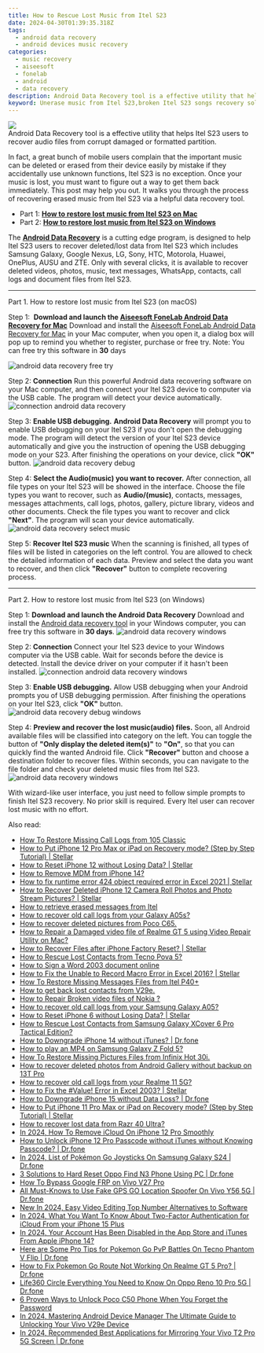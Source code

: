 ```yaml
---
title: How to Rescue Lost Music from Itel S23
date: 2024-04-30T01:39:35.318Z
tags: 
  - android data recovery
  - android devices music recovery
categories: 
  - music recovery
  - aiseesoft
  - fonelab
  - android
  - data recovery
description: Android Data Recovery tool is a effective utility that helps Itel S23 users to recover audio files from corrupt damaged or formatted partition.
keyword: Unerase music from Itel S23,broken Itel S23 songs recovery solution,Regain missing songs on Itel S23,Itel S23 music retrieval,recover lost music from Itel S23,restore deleted music files on Itel S23,Itel S23 data recovery,Itel S23 song disappear,Itel S23 music recovery software,how to get back deleted music Itel S23 phone,how to recover music on Itel S23,get back deleted music from Itel S23 android
---
```


<img src="https://img0mobiles.techidaily.com/images/best-assets/devices/itel/itel-s23/4.jpg" class="atpl-imgstyle"  />

<div class="atpl-content atpl-for-fonelab-android recover-music">

<div class="atpl-post-description-part-1">
Android Data Recovery tool is a effective utility that helps Itel S23 users to recover audio files from corrupt damaged or formatted partition.
</div>



<div class="atpl-post-description-part-2">
<div class="tpl-content-sub-paragraph-normal">
  <p>
      In fact, a great bunch of mobile users complain that the important music can be deleted or erased from their device easily by mistake if they accidentally use unknown functions, Itel S23 is no exception. Once your music is lost, you must want to figure out a way to get them back immediately. This post may help you out. It walks you through the process of recovering erased music from Itel S23 via a helpful data recovery tool.
  </p>
</div>
</div>

<ul>
  <li>Part 1: <strong><a href="#p1">How to restore lost music from Itel S23 on Mac</a></strong></li>
  <li>Part 2: <strong><a href="#p2">How to restore lost music from Itel S23 on Windows</a></strong></li>
</ul>


<div class="atpl-post-description-part-3">
<div class="tpl-content-sub-paragraph-normal">
  <p>
      The <a href="https://tools.techidaily.com/aiseesoft-android-data-recovery/" ><strong>Android Data Recovery</strong></a> is a cutting edge program, is designed to help Itel S23 users to recover deleted/lost data from Itel S23 which includes Samsung Galaxy, Google Nexus, LG, Sony, HTC, Motorola, Huawei, OnePlus, AUSU and ZTE. Only with several clicks, it is available to recover deleted videos, photos, music, text messages, WhatsApp, contacts, call logs and document files from Itel S23.
  </p>
</div>
</div>



<!-- Part 1 -->
<a id="p1" name="p1" ></a><hr>

<div>
  <span class="atpl-step-part-style">Part 1. How to restore lost music from Itel S23 (on macOS)</span>
</div>

<span class="atpl-stepstyle-a"><span>Step 1: </span></span> <strong>Download and launch the <a href="https://tools.techidaily.com/aiseesoft-android-data-recovery-for-mac/" >Aiseesoft FoneLab Android Data Recovery for Mac</a></strong>
Download and install the <a href="https://tools.techidaily.com/aiseesoft-android-data-recovery-for-mac/" >Aiseesoft FoneLab Android Data Recovery for Mac</a> in your Mac computer, when you open it, a dialog box will pop up to remind you whether to register, purchase or free try.
Note: You can free try this software in <strong>30</strong> days

<img src="https://tools.techidaily.com/images/apps/aiseesoft/android-data-recovery/mac-free-try.png" class="atpl-imgstyle" alt="android data recovery free try" />

<span class="atpl-stepstyle-a"><span>Step 2: </span></span> <strong>Connection</strong>
Run this powerful Android data recovering software on your Mac computer, and then connect your Itel S23 device to computer via the USB cable. The program will detect your device automatically.
<img src="https://tools.techidaily.com/images/apps/aiseesoft/android-data-recovery/mac-connection-interface.jpg" class="atpl-imgstyle" alt="connection android data recovery" />

<span class="atpl-stepstyle-a"><span>Step 3: </span></span> <strong>Enable USB debugging.</strong>
<strong>Android Data Recovery</strong> will prompt you to enable USB debugging on your Itel S23 if you don't open the debugging mode. The program will detect the version of your Itel S23 device automatically and give you the instruction of opening the USB debugging mode on your S23. After finishing the operations on your device, click <strong>"OK"</strong> button.
<img src="https://tools.techidaily.com/images/apps/aiseesoft/android-data-recovery/mac-android-usb-debug.jpg"  class="atpl-imgstyle" alt="android data recovery debug" />

<span class="atpl-stepstyle-a"><span>Step 4: </span></span> <strong>Select the Audio(music) you want to recover.</strong>
After connection, all file types on your Itel S23 will be showed in the interface. Choose the file types you want to recover, such as <strong>Audio/(music)</strong>, contacts, messages, messages attachments, call logs, photos, gallery, picture library, videos and other documents. Check the file types you want to recover and click <b>"Next"</b>. The program will scan your device automatically.
<img src="https://tools.techidaily.com/images/apps/aiseesoft/android-data-recovery/mac-choose-type-music.jpg" class="atpl-imgstyle" alt="android data recovery select music" />

<span class="atpl-stepstyle-a"><span>Step 5: </span></span> <strong>Recover Itel S23 music</strong>
When the scanning is finished, all types of files will be listed in categories on the left control. You are allowed to check the detailed information of each data. Preview and select the data you want to recover, and then click <b>"Recover"</b> button to complete recovering process.


<a id="p2" name="p2"></a><hr>

<!-- Part 2 -->
<div>
  <span class="atpl-step-part-style">Part 2. How to restore lost music from Itel S23 (on Windows)</span>
</div>

<span class="atpl-stepstyle-a"><span>Step 1: </span></span> <strong>Download and launch the Android Data Recovery</strong>
Download and install the <a href="https://tools.techidaily.com/aiseesoft-android-data-recovery-for-win/" >Android data recovery tool</a> in your Windows computer, you can free try this software in <b>30 days</b>.
<img src="https://tools.techidaily.com/images/apps/aiseesoft/android-data-recovery/win-start-interface.png"  class="atpl-imgstyle" alt="android data recovery windows" />

<span class="atpl-stepstyle-a"><span>Step 2: </span></span> <strong>Connection</strong>
Connect your Itel S23 device to your Windows computer via the USB cable. Wait for seconds before the device is detected. Install the device driver on your computer if it hasn't been installed.
<img src="https://tools.techidaily.com/images/apps/aiseesoft/android-data-recovery/win-connection-interface.png" class="atpl-imgstyle" alt="connection android data recovery windows" />

<span class="atpl-stepstyle-a"><span>Step 3: </span></span> <strong>Enable USB debugging.</strong>
Allow USB debugging when your Android prompts you of USB debugging permission. After finishing the operations on your Itel S23, click <b>"OK"</b> button.
<img src="https://tools.techidaily.com/images/apps/aiseesoft/android-data-recovery/win-android-usb-debug.png" class="atpl-imgstyle" alt="android data recovery debug windows" />

<span class="atpl-stepstyle-a"><span>Step 4: </span></span> <strong>Preview and recover the lost music(audio) files.</strong>
Soon, all Android available files will be classified into category on the left. You can toggle the button of <b>"Only display the deleted item(s)"</b> to <b>"On"</b>, so that you can quickly find the wanted Android file. Click <b>"Recover"</b> button and choose a destination folder to recover files. Within seconds, you can navigate to the file folder and check your deleted music files from Itel S23.
<img src="https://tools.techidaily.com/images/apps/aiseesoft/android-data-recovery/win-recover-music.jpg" class="atpl-imgstyle" alt="android data recovery windows" />

<div class="atpl-post-description-part-4">
<div class="tpl-content-sub-paragraph-normal">
  <p>
    With wizard-like user interface, you just need to follow simple prompts to finish Itel S23 recovery. No prior skill is required. Every Itel user can recover lost music with no effort.
  </p>
</div>
</div>


<ins class="adsbygoogle"
     style="display:block"
     data-ad-client="ca-pub-7571918770474297"
     data-ad-slot="8358498916"
     data-ad-format="auto"
     data-full-width-responsive="true"></ins>



</div>
<ins class="adsbygoogle"
    style="display:block"
    data-ad-format="autorelaxed"
    data-ad-client="ca-pub-7571918770474297"
    data-ad-slot="1223367746"></ins>

<span class="atpl-alsoreadstyle">Also read:</span>
<div><ul>
<li><a href="https://blog-min.techidaily.com/how-to-restore-missing-call-logs-from-105-classic-by-fonelab-android-recover-call-logs/"><u>How To  Restore Missing Call Logs from 105 Classic</u></a></li>
<li><a href="https://blog-min.techidaily.com/how-to-put-iphone-12-pro-max-or-ipad-on-recovery-mode-step-by-step-tutorial-stellar-by-stellar-data-recovery-ios-iphone-data-recovery/"><u>How to Put iPhone 12 Pro Max or iPad on Recovery mode? (Step by Step Tutorial) | Stellar</u></a></li>
<li><a href="https://blog-min.techidaily.com/how-to-reset-iphone-12-without-losing-data-stellar-by-stellar-data-recovery-ios-iphone-data-recovery/"><u>How to Reset iPhone 12 without Losing Data? | Stellar</u></a></li>
<li><a href="https://blog-min.techidaily.com/how-to-remove-mdm-from-iphone-14-by-drfone-ios-unlock-ios-unlock/"><u>How to Remove MDM from iPhone 14?</u></a></li>
<li><a href="https://blog-min.techidaily.com/how-to-fix-runtime-error-424-object-required-error-in-excel-2021-stellar-by-stellar-guide/"><u>How to fix runtime error 424 object required error in Excel 2021 | Stellar</u></a></li>
<li><a href="https://blog-min.techidaily.com/how-to-recover-deleted-iphone-12-camera-roll-photos-and-photo-stream-pictures-stellar-by-stellar-data-recovery-ios-iphone-data-recovery/"><u>How to Recover Deleted iPhone 12 Camera Roll Photos and Photo Stream Pictures? | Stellar</u></a></li>
<li><a href="https://blog-min.techidaily.com/how-to-retrieve-erased-messages-from-itel-by-fonelab-android-recover-messages/"><u>How to retrieve erased messages from Itel</u></a></li>
<li><a href="https://blog-min.techidaily.com/how-to-recover-old-call-logs-from-your-galaxy-a05s-by-fonelab-android-recover-call-logs/"><u>How to recover old call logs from your Galaxy A05s?</u></a></li>
<li><a href="https://blog-min.techidaily.com/how-to-recover-deleted-pictures-from-poco-c65-by-fonelab-android-recover-pictures/"><u>How to recover deleted pictures from Poco C65.</u></a></li>
<li><a href="https://blog-min.techidaily.com/how-to-repair-a-damaged-video-file-of-realme-gt-5-using-video-repair-utility-on-mac-by-stellar-video-repair-mobile-video-repair/"><u>How to Repair a Damaged video file of Realme GT 5 using Video Repair Utility on Mac?</u></a></li>
<li><a href="https://blog-min.techidaily.com/how-to-recover-files-after-iphone-factory-reset-stellar-by-stellar-data-recovery-ios-iphone-data-recovery/"><u>How to Recover Files after iPhone Factory Reset? | Stellar</u></a></li>
<li><a href="https://blog-min.techidaily.com/how-to-rescue-lost-contacts-from-tecno-pova-5-by-fonelab-android-recover-contacts/"><u>How to Rescue Lost Contacts from Tecno Pova 5?</u></a></li>
<li><a href="https://blog-min.techidaily.com/how-to-sign-a-word-2003-document-online-by-ldigisigner-sign-a-word-sign-a-word/"><u>How to Sign a Word 2003 document online</u></a></li>
<li><a href="https://blog-min.techidaily.com/how-to-fix-the-unable-to-record-macro-error-in-excel-2016-stellar-by-stellar-guide/"><u>How to Fix the Unable to Record Macro Error in Excel 2016? | Stellar</u></a></li>
<li><a href="https://blog-min.techidaily.com/how-to-restore-missing-messages-files-from-itel-p40plus-by-fonelab-android-recover-messages/"><u>How To  Restore Missing Messages Files from Itel P40+</u></a></li>
<li><a href="https://blog-min.techidaily.com/how-to-get-back-lost-contacts-from-v29e-by-fonelab-android-recover-contacts/"><u>How to get back lost contacts from V29e.</u></a></li>
<li><a href="https://blog-min.techidaily.com/how-to-repair-broken-video-files-of-nokia-by-stellar-video-repair-mobile-video-repair/"><u>How to Repair Broken video files of Nokia ?</u></a></li>
<li><a href="https://blog-min.techidaily.com/how-to-recover-old-call-logs-from-your-samsung-galaxy-a05-by-fonelab-android-recover-call-logs/"><u>How to recover old call logs from your Samsung Galaxy A05?</u></a></li>
<li><a href="https://blog-min.techidaily.com/how-to-reset-iphone-6-without-losing-data-stellar-by-stellar-data-recovery-ios-iphone-data-recovery/"><u>How to Reset iPhone 6 without Losing Data? | Stellar</u></a></li>
<li><a href="https://blog-min.techidaily.com/how-to-rescue-lost-contacts-from-samsung-galaxy-xcover-6-pro-tactical-edition-by-fonelab-android-recover-contacts/"><u>How to Rescue Lost Contacts from Samsung Galaxy XCover 6 Pro Tactical Edition?</u></a></li>
<li><a href="https://blog-min.techidaily.com/how-to-downgrade-iphone-14-without-itunes-drfone-by-drfone-ios-system-repair-ios-system-repair/"><u>How to Downgrade iPhone 14 without iTunes? | Dr.fone</u></a></li>
<li><a href="https://blog-min.techidaily.com/how-to-play-an-mp4-on-samsung-galaxy-z-fold-5-by-aiseesoft-video-converter-play-mp4-on-android/"><u>How to play an MP4 on Samsung Galaxy Z Fold 5?</u></a></li>
<li><a href="https://blog-min.techidaily.com/how-to-restore-missing-pictures-files-from-infinix-hot-30i-by-fonelab-android-recover-pictures/"><u>How To  Restore Missing Pictures Files from Infinix Hot 30i.</u></a></li>
<li><a href="https://blog-min.techidaily.com/how-to-recover-deleted-photos-from-android-gallery-without-backup-on-13t-pro-by-stellar-photo-recovery-android-mobile-photo-recover/"><u>How to recover deleted photos from Android Gallery without backup on 13T Pro</u></a></li>
<li><a href="https://blog-min.techidaily.com/how-to-recover-old-call-logs-from-your-realme-11-5g-by-fonelab-android-recover-call-logs/"><u>How to recover old call logs from your Realme 11 5G?</u></a></li>
<li><a href="https://blog-min.techidaily.com/how-to-fix-the-value-error-in-excel-2003-stellar-by-stellar-guide/"><u>How to Fix the #Value! Error in Excel 2003? | Stellar</u></a></li>
<li><a href="https://blog-min.techidaily.com/how-to-downgrade-iphone-15-without-data-loss-drfone-by-drfone-ios-system-repair-ios-system-repair/"><u>How to Downgrade iPhone 15 without Data Loss? | Dr.fone</u></a></li>
<li><a href="https://blog-min.techidaily.com/how-to-put-iphone-11-pro-max-or-ipad-on-recovery-mode-step-by-step-tutorial-stellar-by-stellar-data-recovery-ios-iphone-data-recovery/"><u>How to Put iPhone 11 Pro Max or iPad on Recovery mode? (Step by Step Tutorial) | Stellar</u></a></li>
<li><a href="https://blog-min.techidaily.com/how-to-recover-lost-data-from-razr-40-ultra-by-fonelab-android-recover-data/"><u>How to recover lost data from Razr 40 Ultra?</u></a></li>
<li><a href="https://activate-lock.techidaily.com/in-2024-how-to-remove-icloud-on-iphone-12-pro-smoothly-by-drfone-ios/"><u>In 2024, How To Remove iCloud On iPhone 12 Pro Smoothly</u></a></li>
<li><a href="https://iphone-unlock.techidaily.com/how-to-unlock-iphone-12-pro-passcode-without-itunes-without-knowing-passcode-drfone-by-drfone-ios/"><u>How to Unlock iPhone 12 Pro Passcode without iTunes without Knowing Passcode? | Dr.fone</u></a></li>
<li><a href="https://change-location.techidaily.com/in-2024-list-of-pokemon-go-joysticks-on-samsung-galaxy-s24-drfone-by-drfone-virtual-android/"><u>In 2024, List of Pokémon Go Joysticks On Samsung Galaxy S24 | Dr.fone</u></a></li>
<li><a href="https://phone-solutions.techidaily.com/3-solutions-to-hard-reset-oppo-find-n3-phone-using-pc-drfone-by-drfone-reset-android-reset-android/"><u>3 Solutions to Hard Reset Oppo Find N3 Phone Using PC | Dr.fone</u></a></li>
<li><a href="https://phone-solutions.techidaily.com/how-to-bypass-google-frp-on-vivo-v27-pro-by-drfone-android-unlock-remove-google-frp/"><u>How To Bypass Google FRP on Vivo V27 Pro</u></a></li>
<li><a href="https://fake-location.techidaily.com/all-must-knows-to-use-fake-gps-go-location-spoofer-on-vivo-y56-5g-drfone-by-drfone-virtual-android/"><u>All Must-Knows to Use Fake GPS GO Location Spoofer On Vivo Y56 5G | Dr.fone</u></a></li>
<li><a href="https://ai-video-apps.techidaily.com/new-in-2024-easy-video-editing-top-number-alternatives-to-software/"><u>New In 2024, Easy Video Editing Top Number Alternatives to Software</u></a></li>
<li><a href="https://activate-lock.techidaily.com/in-2024-what-you-want-to-know-about-two-factor-authentication-for-icloud-from-your-iphone-15-plus-by-drfone-ios/"><u>In 2024, What You Want To Know About Two-Factor Authentication for iCloud From your iPhone 15 Plus</u></a></li>
<li><a href="https://apple-account.techidaily.com/in-2024-your-account-has-been-disabled-in-the-app-store-and-itunes-from-apple-iphone-14-by-drfone-ios/"><u>In 2024, Your Account Has Been Disabled in the App Store and iTunes From Apple iPhone 14?</u></a></li>
<li><a href="https://android-pokemon-go.techidaily.com/here-are-some-pro-tips-for-pokemon-go-pvp-battles-on-tecno-phantom-v-flip-drfone-by-drfone-virtual-android/"><u>Here are Some Pro Tips for Pokemon Go PvP Battles On Tecno Phantom V Flip | Dr.fone</u></a></li>
<li><a href="https://pokemon-go-android.techidaily.com/how-to-fix-pokemon-go-route-not-working-on-realme-gt-5-pro-drfone-by-drfone-virtual-android/"><u>How to Fix Pokemon Go Route Not Working On Realme GT 5 Pro? | Dr.fone</u></a></li>
<li><a href="https://fake-location.techidaily.com/life360-circle-everything-you-need-to-know-on-oppo-reno-10-pro-5g-drfone-by-drfone-virtual-android/"><u>Life360 Circle Everything You Need to Know On Oppo Reno 10 Pro 5G | Dr.fone</u></a></li>
<li><a href="https://easy-unlock-android.techidaily.com/6-proven-ways-to-unlock-poco-c50-phone-when-you-forget-the-password-by-drfone-android/"><u>6 Proven Ways to Unlock Poco C50 Phone When You Forget the Password</u></a></li>
<li><a href="https://android-unlock.techidaily.com/in-2024-mastering-android-device-manager-the-ultimate-guide-to-unlocking-your-vivo-v29e-device-by-drfone-android/"><u>In 2024, Mastering Android Device Manager The Ultimate Guide to Unlocking Your Vivo V29e Device</u></a></li>
<li><a href="https://screen-mirror.techidaily.com/in-2024-recommended-best-applications-for-mirroring-your-vivo-t2-pro-5g-screen-drfone-by-drfone-android/"><u>In 2024, Recommended Best Applications for Mirroring Your Vivo T2 Pro 5G Screen | Dr.fone</u></a></li>
</ul></div>

